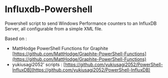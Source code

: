 # Influxdb-Powershell
Powershell script to send Windows Performance counters to an InfluxDB Server, all configurable from a simple XML file.

Based on :
* MattHodge PowerShell Functions for Graphite [https://github.com/MattHodge/Graphite-PowerShell-Functions](https://github.com/MattHodge/Graphite-PowerShell-Functions)
* yukiusagi2052' scripts : [https://github.com/yukiusagi2052/PowerShell-InfluxDB](https://github.com/yukiusagi2052/PowerShell-InfluxDB)
